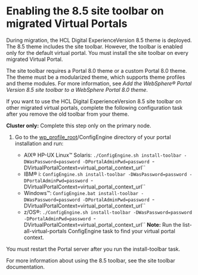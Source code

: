 # Enabling the 8.5 site toolbar on migrated Virtual Portals

During migration, the HCL Digital ExperienceVersion 8.5 theme is deployed. The 8.5 theme includes the site toolbar. However, the toolbar is enabled only for the default virtual portal. You must install the site toolbar on every migrated Virtual Portal.

The site toolbar requires a Portal 8.0 theme or a custom Portal 8.0 theme. The theme must be a modularized theme, which supports theme profiles and theme modules. For more information, see *Add the WebSphere® Portal Version 8.5 site toolbar to a WebSphere Portal 8.0 theme*.

If you want to use the HCL Digital ExperienceVersion 8.5 site toolbar on other migrated virtual portals, complete the following configuration task after you remove the old toolbar from your theme.

**Cluster only:** Complete this step only on the primary node.

1.  Go to the [wp\_profile\_root](../reference/wpsdirstr.md#wp_profile_root)/ConfigEngine directory of your portal installation and run:

    -   AIX® HP-UX Linux™ Solaris: `./ConfigEngine.sh install-toolbar -DWasPassword=password -DPortalAdminPwd=password `-DVirtualPortalContext=virtual\_portal\_context\_url``
    -   IBM® i: `ConfigEngine.sh install-toolbar -DWasPassword=password -DPortalAdminPwd=password `-DVirtualPortalContext=virtual\_portal\_context\_url``
    -   Windows™: `ConfigEngine.bat install-toolbar -DWasPassword=password -DPortalAdminPwd=password `-DVirtualPortalContext=virtual\_portal\_context\_url``
    -   z/OS®: `./ConfigEngine.sh install-toolbar -DWasPassword=password -DPortalAdminPwd=password `-DVirtualPortalContext=virtual\_portal\_context\_url``
    **Note:** Run the list-all-virtual-portals ConfigEngine task to find your virtual portal context.


You must restart the Portal server after you run the install-toolbar task.

For more information about using the 8.5 toolbar, see the site toolbar documentation.

